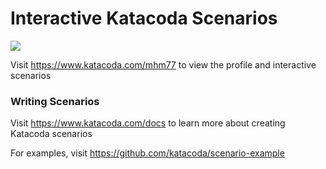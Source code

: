 # Interactive Katacoda Scenarios

[![](http://shields.katacoda.com/katacoda/mhm77/count.svg)](https://www.katacoda.com/mhm77 "Get your profile on Katacoda.com")

Visit https://www.katacoda.com/mhm77 to view the profile and interactive scenarios

### Writing Scenarios
Visit https://www.katacoda.com/docs to learn more about creating Katacoda scenarios

For examples, visit https://github.com/katacoda/scenario-example
